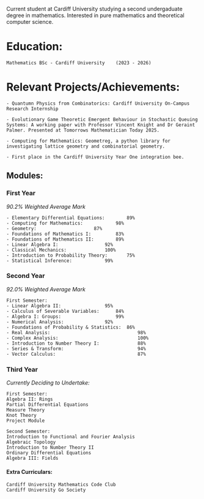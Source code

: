 Current student at Cardiff University studying a second undergaduate degree in mathematics. Interested in pure mathematics and theoretical computer science.

# Education:
```
Mathematics BSc - Cardiff University	(2023 - 2026)
```

# Relevant Projects/Achievements:
```
- Quantumn Physics from Combinatorics: Cardiff University On-Campus Research Internship

- Evolutionary Game Theoretic Emergent Behaviour in Stochastic Queuing Systems: A working paper with Professor Vincent Knight and Dr Geraint Palmer. Presented at Tomorrows Mathematician Today 2025.

- Computing for Mathematics: Geometreg, a python library for investigating lattice geometry and combinatorial geometry.

- First place in the Cardiff University Year One integration bee.

```

## Modules:
### First Year
*90.2% Weighted Average Mark*
```
- Elementary Differential Equations:		89%
- Computing for Mathematics: 			98%
- Geometry: 					87%
- Foundations of Mathematics I:			83%
- Foundations of Mathematics II: 		89%
- Linear Algebra I: 		 		92%
- Classical Mechanics: 				100%
- Introduction to Probability Theory:		75%
- Statistical Inference: 	  		99%
```
### Second Year
*92.0% Weighted Average Mark*
```
First Semester:
- Linear Algebra II:				95%
- Calculus of Severable Variables:		84%
- Algebra I: Groups:			        99%
- Numerical Analysis:				92%
- Foundations of Probability & Statistics:	86%
- Real Analysis:                                98%
- Complex Analysis:                             100%
- Introduction to Number Theory I:              88%
- Series & Transform:                           94%
- Vector Calculus:                              87%
```

### Third Year
*Currently Deciding to Undertake:*
```
First Semester:
Algebra II: Rings
Partial Differential Equations
Measure Theory
Knot Theory
Project Module

Second Semester:
Introduction to Functional and Fourier Analysis
Algebraic Topology
Introduction to Number Theory II
Ordinary Differential Equations
Algebra III: Fields
```


#### Extra Curriculars:
```
Cardiff University Mathematics Code Club
Cardiff University Go Society
```
